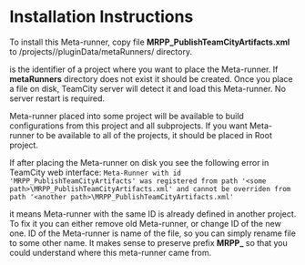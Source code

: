 Installation Instructions
=========================

To install this Meta-runner, copy file **MRPP_PublishTeamCityArtifacts.xml** to [<TeamCity Data Directory>](http://confluence.jetbrains.com/display/TCD8/TeamCity+Data+Directory)/projects/<Project ID>/pluginData/metaRunners/ directory.

**<Project ID>** is the identifier of a project where you want to place the Meta-runner. If **metaRunners** directory does not exist it should be created.
Once you place a file on disk, TeamCity server will detect it and load this Meta-runner. No server restart is required.

Meta-runner placed into some project will be available to build configurations from this project and all subprojects. 
If you want Meta-runner to be available to all of the projects, it should be placed in Root project.

If after placing the Meta-runner on disk you see the following error in TeamCity web interface:
``
Meta-Runner with id 'MRPP_PublishTeamCityArtifacts' was registered from path '<some path>\MRPP_PublishTeamCityArtifacts.xml' and cannot be overriden from path '<another path>\MRPP_PublishTeamCityArtifacts.xml' 
``

it means Meta-runner with the same ID is already defined in another project. To fix it you can either remove old Meta-runner, or change ID of the new one.
ID of the Meta-runner is name of the file, so you can simply rename file to some other name. It makes sense to preserve prefix **MRPP_** so that you could understand where this meta-runner came from.
